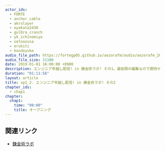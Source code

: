 ```yaml
---
actor_ids:
  - FORTE
  - anchor_cable
  - akrolayer
  - oyakata2438
  - gulDra_cranch
  - yk_ichinomiya
  - setoazusa
  - erukiti
  - kondoyuko
audio_file_path: https://fortegp05.github.io/aozorafm/audio/aozorafm_20180101_02.mp3
audio_file_size: 31100
date: 2019-01-01 16:00:00 +0900
description: エンジニア年越し配信! in 錬金術ラボ! その1。最低限の編集なので期待せず音量は低めで聞くことを推奨します!
duration: "01:11:56"
layout: article
title: sp1_2. エンジニア年越し配信! in 錬金術ラボ! その2
chapter_ids:
  - chap1
chapter:
  chap1:
    time: "00:00"
    title: オープニング
---
```


## 関連リンク
- [錬金術ラボ](https://note.mu/oyakata2438/n/n61dfd82ab189)
